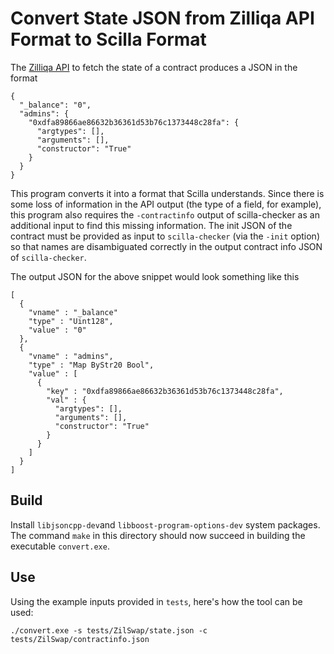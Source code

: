# Convert State JSON from Zilliqa API Format to Scilla Format

The [Zilliqa API]((https://dev.zilliqa.com/docs/apis/api-contract-get-smartcontract-state))
to fetch the state of a contract produces a JSON in the format

```
{
  "_balance": "0",
  "admins": {
    "0xdfa89866ae86632b36361d53b76c1373448c28fa": {
      "argtypes": [],
      "arguments": [],
      "constructor": "True"
    }
  }
}
```

This program converts it into a format that Scilla understands. Since
there is some loss of information in the API output (the type of a field,
for example), this program also requires the `-contractinfo` output of
scilla-checker as an additional input to find this missing information.
The init JSON of the contract must be provided as input to `scilla-checker`
(via the `-init` option) so that names are disambiguated correctly in the
output contract info JSON of `scilla-checker`.

The output JSON for the above snippet would look something like this

```
[
  {
    "vname" : "_balance"
    "type" : "Uint128",
    "value" : "0"
  },
  {
    "vname" : "admins",
    "type" : "Map ByStr20 Bool",
    "value" : [
      {
        "key" : "0xdfa89866ae86632b36361d53b76c1373448c28fa",
        "val" : {
          "argtypes": [],
          "arguments": [],
          "constructor": "True"
        }
      }
    ]
  }
]
```

## Build

Install `libjsoncpp-dev`and `libboost-program-options-dev` system packages.
The command `make` in this directory should now succeed in building the
executable `convert.exe`.

## Use

Using the example inputs provided in `tests`, here's how the tool can be used:

```./convert.exe -s tests/ZilSwap/state.json -c tests/ZilSwap/contractinfo.json```
